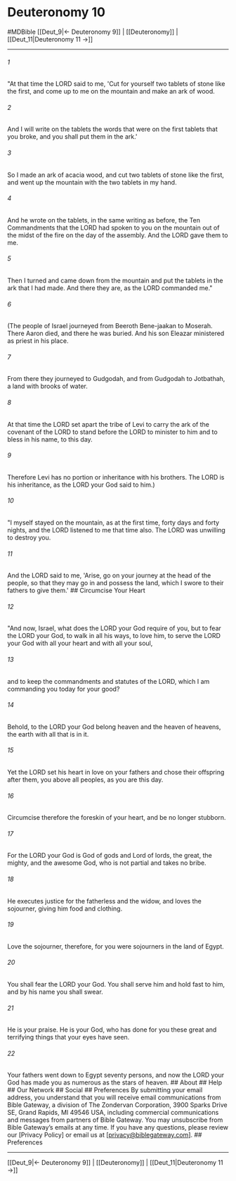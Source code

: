 # Deuteronomy 10
#MDBible
[[Deut_9|← Deuteronomy 9]] | [[Deuteronomy]] | [[Deut_11|Deuteronomy 11 →]]

***






###### 1 


"At that time the LORD said to me, 'Cut for yourself two tablets of stone like the first, and come up to me on the mountain and make an ark of wood. 





###### 2 


And I will write on the tablets the words that were on the first tablets that you broke, and you shall put them in the ark.' 





###### 3 


So I made an ark of acacia wood, and cut two tablets of stone like the first, and went up the mountain with the two tablets in my hand. 





###### 4 


And he wrote on the tablets, in the same writing as before, the Ten Commandments that the LORD had spoken to you on the mountain out of the midst of the fire on the day of the assembly. And the LORD gave them to me. 





###### 5 


Then I turned and came down from the mountain and put the tablets in the ark that I had made. And there they are, as the LORD commanded me." 





###### 6 


(The people of Israel journeyed from Beeroth Bene-jaakan to Moserah. There Aaron died, and there he was buried. And his son Eleazar ministered as priest in his place. 





###### 7 


From there they journeyed to Gudgodah, and from Gudgodah to Jotbathah, a land with brooks of water. 





###### 8 


At that time the LORD set apart the tribe of Levi to carry the ark of the covenant of the LORD to stand before the LORD to minister to him and to bless in his name, to this day. 





###### 9 


Therefore Levi has no portion or inheritance with his brothers. The LORD is his inheritance, as the LORD your God said to him.) 





###### 10 


"I myself stayed on the mountain, as at the first time, forty days and forty nights, and the LORD listened to me that time also. The LORD was unwilling to destroy you. 





###### 11 


And the LORD said to me, 'Arise, go on your journey at the head of the people, so that they may go in and possess the land, which I swore to their fathers to give them.' ## Circumcise Your Heart 





###### 12 


"And now, Israel, what does the LORD your God require of you, but to fear the LORD your God, to walk in all his ways, to love him, to serve the LORD your God with all your heart and with all your soul, 





###### 13 


and to keep the commandments and statutes of the LORD, which I am commanding you today for your good? 





###### 14 


Behold, to the LORD your God belong heaven and the heaven of heavens, the earth with all that is in it. 





###### 15 


Yet the LORD set his heart in love on your fathers and chose their offspring after them, you above all peoples, as you are this day. 





###### 16 


Circumcise therefore the foreskin of your heart, and be no longer stubborn. 





###### 17 


For the LORD your God is God of gods and Lord of lords, the great, the mighty, and the awesome God, who is not partial and takes no bribe. 





###### 18 


He executes justice for the fatherless and the widow, and loves the sojourner, giving him food and clothing. 





###### 19 


Love the sojourner, therefore, for you were sojourners in the land of Egypt. 





###### 20 


You shall fear the LORD your God. You shall serve him and hold fast to him, and by his name you shall swear. 





###### 21 


He is your praise. He is your God, who has done for you these great and terrifying things that your eyes have seen. 





###### 22 


Your fathers went down to Egypt seventy persons, and now the LORD your God has made you as numerous as the stars of heaven. ## About ## Help ## Our Network ## Social ## Preferences By submitting your email address, you understand that you will receive email communications from Bible Gateway, a division of The Zondervan Corporation, 3900 Sparks Drive SE, Grand Rapids, MI 49546 USA, including commercial communications and messages from partners of Bible Gateway. You may unsubscribe from Bible Gateway&rsquo;s emails at any time. If you have any questions, please review our [Privacy Policy] or email us at [privacy@biblegateway.com]. ## Preferences

***

[[Deut_9|← Deuteronomy 9]] | [[Deuteronomy]] | [[Deut_11|Deuteronomy 11 →]]
